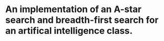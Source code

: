 # An implementation of an A-star search and breadth-first search for an artifical intelligence class.
